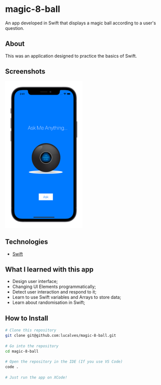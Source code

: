 <h1>magic-8-ball</h1>

<p>An app developed in Swift that displays a magic ball according to a user's question.</p>

## About

This was an application designed to practice the basics of Swift.

## Screenshots

<img src=".github/simulator-screenshot.png" width="250" />

## Technologies

- [Swift](https://swift.org/)

## What I learned with this app

- Design user interface;
- Changing UI Elements programmatically;
- Detect user interaction and respond to it;
- Learn to use Swift variables and Arrays to store data;
- Learn about randomisation in Swift;

## How to Install

```bash
# Clone this repository
git clone git@github.com:lucalves/magic-8-ball.git

# Go into the repository
cd magic-8-ball

# Open the repository in the IDE (If you use VS Code)
code .

# Just run the app on XCode!
```

